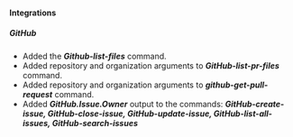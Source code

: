 
#### Integrations
##### GitHub
- Added the ***Github-list-files*** command.
- Added repository and organization arguments to ***GitHub-list-pr-files*** command.
- Added repository and organization arguments to ***github-get-pull-request*** command.
- Added ***GitHub.Issue.Owner*** output to the commands: ***GitHub-create-issue, GitHub-close-issue, GitHub-update-issue, GitHub-list-all-issues, GitHub-search-issues***